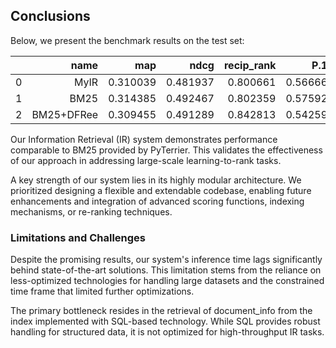 <!-- order: 1000 -->
## Conclusions

Below, we present the benchmark results on the test set:

|   |       name |      map |     ndcg | recip_rank |     P.10 | recall.10 |
|:--|-----------:|---------:|---------:|-----------:|---------:|----------:|
| 0 |       MyIR | 0.310039 | 0.481937 |   0.800661 | 0.566667 |  0.170578 |
| 1 |       BM25 | 0.314385 | 0.492467 |   0.802359 | 0.575926 |  0.176116 |
| 2 | BM25+DFRee | 0.309455 | 0.491289 |   0.842813 | 0.542593 |  0.174679 |

Our Information Retrieval (IR) system demonstrates performance comparable to BM25 provided by PyTerrier. This validates the effectiveness of our approach in addressing large-scale learning-to-rank tasks.

A key strength of our system lies in its highly modular architecture. We prioritized designing a flexible and extendable codebase, enabling future enhancements and integration of advanced scoring functions, indexing mechanisms, or re-ranking techniques.

### Limitations and Challenges
Despite the promising results, our system's inference time lags significantly behind state-of-the-art solutions. This limitation stems from the reliance on less-optimized technologies for handling large datasets and the constrained time frame that limited further optimizations.

The primary bottleneck resides in the retrieval of document_info from the index implemented with SQL-based technology. While SQL provides robust handling for structured data, it is not optimized for high-throughput IR tasks.